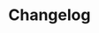 # Changelog <a href="https://www.eblasoft.com.tr/espocrm-extension-page/espocrm-enum-plus" target="_blank" id="ext-version" data-id="638999ce6d3bbcd76"></a>

<div class="change-log-wrapper" data-id="637e00a0087ede84b"></div>